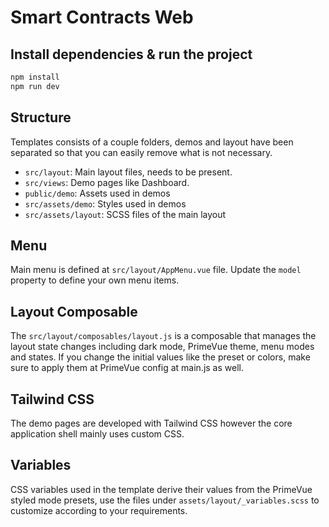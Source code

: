 # Smart Contracts Web

## Install dependencies & run the project
```bash
npm install
npm run dev
```

## Structure
Templates consists of a couple folders, demos and layout have been separated so that you can easily remove what is not necessary.

- `src/layout`: Main layout files, needs to be present.
- `src/views`: Demo pages like Dashboard.
- `public/demo`: Assets used in demos
- `src/assets/demo`: Styles used in demos
- `src/assets/layout`: SCSS files of the main layout

## Menu
Main menu is defined at `src/layout/AppMenu.vue` file. Update the `model` property to define your own menu items.

## Layout Composable
The `src/layout/composables/layout.js` is a composable that manages the layout state changes including dark mode, PrimeVue theme, menu modes and states. If you change the initial values like the preset or colors, make sure to apply them at PrimeVue config at main.js as well.

## Tailwind CSS
The demo pages are developed with Tailwind CSS however the core application shell mainly uses custom CSS.

## Variables
CSS variables used in the template derive their values from the PrimeVue styled mode presets, use the files under `assets/layout/_variables.scss` to customize according to your requirements.